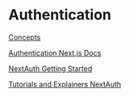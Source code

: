 # Authentication

[Concepts](https://vercel.com/docs/concepts/solutions/authentication)

[Authentication Next.js Docs](https://nextjs.org/docs/authentication)

[NextAuth Getting Started](https://next-auth.js.org/getting-started/example)

[Tutorials and Explainers NextAuth](https://next-auth.js.org/tutorials)

